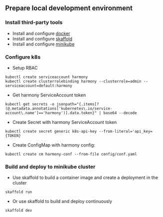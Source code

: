 ## Prepare local development environment

### Install third-party tools

* Install and configure [docker](https://docs.docker.com/get-docker/)
* Install and configure [skaffold](https://skaffold.dev/docs/install/)
* Install and configure [minikube](https://minikube.sigs.k8s.io/docs/start/)

### Configure k8s 

* Setup RBAC

```
kubectl create serviceaccount harmony
kubectl create clusterrolebinding harmony --clusterrole=admin --serviceaccount=default:harmony
```
* Get harmony ServiceAccount token

`kubectl get secrets -o jsonpath="{.items[?(@.metadata.annotations['kubernetes\.io/service-account\.name']=='harmony')].data.token}" | base64 --decode`

* Create Secret with harmony ServiceAccount token

`kubectl create secret generic k8s-api-key --from-literal='api_key={TOKEN}`

* Create ConfigMap with harmony config:

`kubectl create cm harmony-conf --from-file config/conf.yaml`

### Build and deploy to minikube cluster

* Use skaffold to build a container image and create a deployment in the cluster

`skaffold run`

* Or use skaffold to build and deploy continuously

`skaffold dev`
